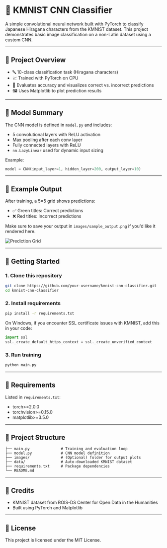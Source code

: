 # 🧠 KMNIST CNN Classifier

A simple convolutional neural network built with PyTorch to classify Japanese Hiragana characters from the KMNIST dataset. This project demonstrates basic image classification on a non-Latin dataset using a custom CNN.

---

## 📌 Project Overview

- 🔤 10-class classification task (Hiragana characters)  
- 📈 Trained with PyTorch on CPU  
- 🧪 Evaluates accuracy and visualizes correct vs. incorrect predictions  
- 🖼️ Uses Matplotlib to plot prediction results

---

## 🧱 Model Summary

The CNN model is defined in `model.py` and includes:

- 5 convolutional layers with ReLU activation  
- Max pooling after each conv layer  
- Fully connected layers with ReLU  
- `nn.LazyLinear` used for dynamic input sizing

Example:

```python
model = CNN(input_layer=1, hidden_layer=200, output_layer=10)
```

---

## 🧪 Example Output

After training, a 5×5 grid shows predictions:

- ✅ Green titles: Correct predictions  
- ❌ Red titles: Incorrect predictions

Make sure to save your output in `images/sample_output.png` if you'd like it rendered here.

![Prediction Grid](images/sample_output.png)

---

## 🚀 Getting Started

### 1. Clone this repository

```bash
git clone https://github.com/your-username/kmnist-cnn-classifier.git
cd kmnist-cnn-classifier
```

### 2. Install requirements

```bash
pip install -r requirements.txt
```

On Windows, if you encounter SSL certificate issues with KMNIST, add this in your code:

```python
import ssl
ssl._create_default_https_context = ssl._create_unverified_context
```

### 3. Run training

```bash
python main.py
```

---

## 🧾 Requirements

Listed in `requirements.txt`:

- torch>=2.0.0  
- torchvision>=0.15.0  
- matplotlib>=3.5.0

---

## 📁 Project Structure

```
├── main.py              # Training and evaluation loop  
├── model.py             # CNN model definition  
├── images/              # (Optional) folder for output plots  
├── data/                # Auto-downloaded KMNIST dataset  
├── requirements.txt     # Package dependencies  
└── README.md
```

---

## 🧠 Credits

- KMNIST dataset from ROIS-DS Center for Open Data in the Humanities  
- Built using PyTorch and Matplotlib

---

## 📜 License

This project is licensed under the MIT License.
